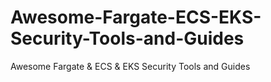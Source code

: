 # Awesome-Fargate-ECS-EKS-Security-Tools-and-Guides
Awesome Fargate &amp; ECS &amp; EKS Security Tools and Guides
